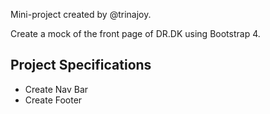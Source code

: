 Mini-project created by @trinajoy.

Create a mock of the front page of DR.DK using Bootstrap 4.

## Project Specifications

- Create Nav Bar
- Create Footer
